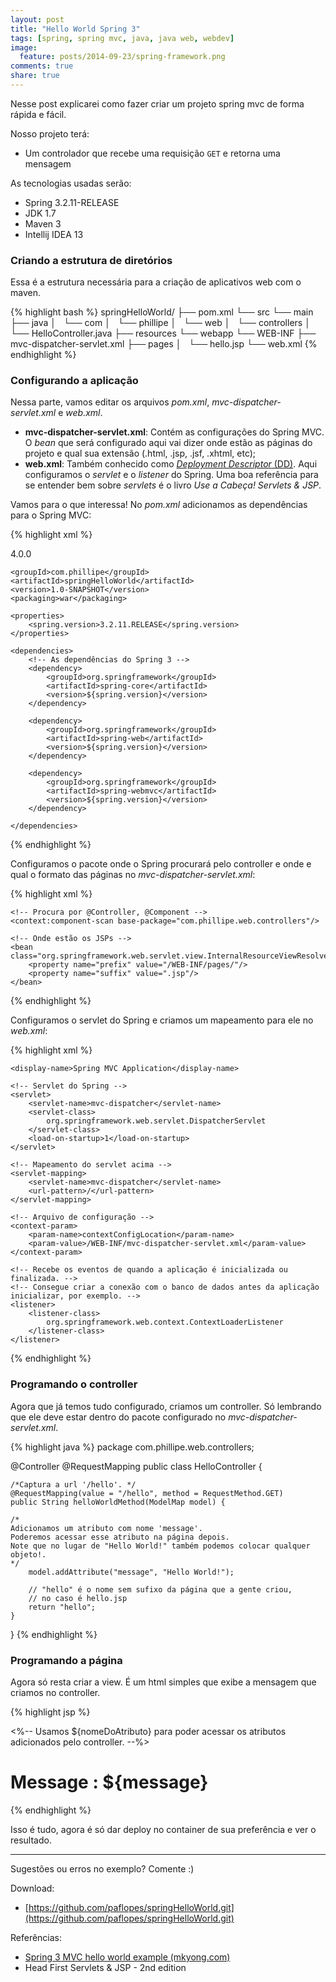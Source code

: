 ```yaml
---
layout: post
title: "Hello World Spring 3"
tags: [spring, spring mvc, java, java web, webdev]
image:
  feature: posts/2014-09-23/spring-framework.png
comments: true
share: true
---
```


Nesse post explicarei como fazer criar um projeto spring mvc de forma rápida e fácil.

Nosso projeto terá:

- Um controlador que recebe uma requisição `GET` e retorna uma mensagem

As tecnologias usadas serão:

- Spring 3.2.11-RELEASE
- JDK 1.7
- Maven 3
- Intellij IDEA 13

### Criando a estrutura de diretórios

Essa é a estrutura necessária para a criação de aplicativos web com o maven.

{% highlight bash %}
springHelloWorld/
├── pom.xml
└── src
    └── main
        ├── java
        │   └── com
        │       └── phillipe
        │           └── web
        │               └── controllers
        │                   └── HelloController.java
        ├── resources
        └── webapp
            └── WEB-INF
                ├── mvc-dispatcher-servlet.xml
                ├── pages
                │   └── hello.jsp
                └── web.xml
{% endhighlight %}

### Configurando a aplicação

Nessa parte, vamos editar os arquivos *pom.xml*, *mvc-dispatcher-servlet.xml* e *web.xml*.

- **mvc-dispatcher-servlet.xml**: Contém as configurações do Spring MVC. O *bean* que será configurado aqui vai dizer onde estão as páginas do projeto e qual sua extensão (.html, .jsp, .jsf, .xhtml, etc);
- **web.xml**: Também conhecido como [*Deployment Descriptor* (DD)](https://cloud.google.com/appengine/docs/java/config/webxml). Aqui configuramos o *servlet* e o *listener* do Spring. Uma boa referência para se entender bem sobre *servlets* é o livro *Use a Cabeça! Servlets & JSP*.

Vamos para o que interessa! No *pom.xml* adicionamos as dependências para o Spring MVC:

{% highlight xml %}
<?xml version="1.0" encoding="UTF-8"?>
<project xmlns="http://maven.apache.org/POM/4.0.0"
         xmlns:xsi="http://www.w3.org/2001/XMLSchema-instance"
         xsi:schemaLocation="http://maven.apache.org/POM/4.0.0 http://maven.apache.org/xsd/maven-4.0.0.xsd">
    <modelVersion>4.0.0</modelVersion>

    <groupId>com.phillipe</groupId>
    <artifactId>springHelloWorld</artifactId>
    <version>1.0-SNAPSHOT</version>
    <packaging>war</packaging>

    <properties>
        <spring.version>3.2.11.RELEASE</spring.version>
    </properties>

    <dependencies>
        <!-- As dependências do Spring 3 -->
        <dependency>
            <groupId>org.springframework</groupId>
            <artifactId>spring-core</artifactId>
            <version>${spring.version}</version>
        </dependency>

        <dependency>
            <groupId>org.springframework</groupId>
            <artifactId>spring-web</artifactId>
            <version>${spring.version}</version>
        </dependency>

        <dependency>
            <groupId>org.springframework</groupId>
            <artifactId>spring-webmvc</artifactId>
            <version>${spring.version}</version>
        </dependency>

    </dependencies>
</project>
{% endhighlight %}

Configuramos o pacote onde o Spring procurará pelo controller e onde e qual o formato das páginas no *mvc-dispatcher-servlet.xml*:

{% highlight xml %}
<?xml version="1.0" encoding="UTF-8"?>
<beans xmlns="http://www.springframework.org/schema/beans"
       xmlns:context="http://www.springframework.org/schema/context"
       xmlns:xsi="http://www.w3.org/2001/XMLSchema-instance"
       xsi:schemaLocation="http://www.springframework.org/schema/beans
        http://www.springframework.org/schema/beans/spring-beans-3.0.xsd
        http://www.springframework.org/schema/context
        http://www.springframework.org/schema/context/spring-context-3.0.xsd">

    <!-- Procura por @Controller, @Component -->
    <context:component-scan base-package="com.phillipe.web.controllers"/>

    <!-- Onde estão os JSPs -->
    <bean class="org.springframework.web.servlet.view.InternalResourceViewResolver">
        <property name="prefix" value="/WEB-INF/pages/"/>
        <property name="suffix" value=".jsp"/>
    </bean>
</beans>
{% endhighlight %}

Configuramos o servlet do Spring e criamos um mapeamento para ele no *web.xml*:

{% highlight xml %}
<web-app id="WebApp_ID" version="2.4"
         xmlns="http://java.sun.com/xml/ns/j2ee"
         xmlns:xsi="http://www.w3.org/2001/XMLSchema-instance"
         xsi:schemaLocation="http://java.sun.com/xml/ns/j2ee
    http://java.sun.com/xml/ns/j2ee/web-app_2_4.xsd">

    <display-name>Spring MVC Application</display-name>

    <!-- Servlet do Spring -->
    <servlet>
        <servlet-name>mvc-dispatcher</servlet-name>
        <servlet-class>
            org.springframework.web.servlet.DispatcherServlet
        </servlet-class>
        <load-on-startup>1</load-on-startup>
    </servlet>

    <!-- Mapeamento do servlet acima -->
    <servlet-mapping>
        <servlet-name>mvc-dispatcher</servlet-name>
        <url-pattern>/</url-pattern>
    </servlet-mapping>

    <!-- Arquivo de configuração -->
    <context-param>
        <param-name>contextConfigLocation</param-name>
        <param-value>/WEB-INF/mvc-dispatcher-servlet.xml</param-value>
    </context-param>

    <!-- Recebe os eventos de quando a aplicação é inicializada ou finalizada. -->
    <!-- Consegue criar a conexão com o banco de dados antes da aplicação inicializar, por exemplo. -->
    <listener>
        <listener-class>
            org.springframework.web.context.ContextLoaderListener
        </listener-class>
    </listener>
</web-app>
{% endhighlight %}

### Programando o controller

Agora que já temos tudo configurado, criamos um controller. Só lembrando que ele deve estar dentro do pacote configurado no *mvc-dispatcher-servlet.xml*.

{% highlight java %}
package com.phillipe.web.controllers;

@Controller
@RequestMapping
public class HelloController {

    /*Captura a url '/hello'. */
    @RequestMapping(value = "/hello", method = RequestMethod.GET)
    public String helloWorldMethod(ModelMap model) {
 
    /*
    Adicionamos um atributo com nome 'message'.
    Poderemos acessar esse atributo na página depois.
    Note que no lugar de "Hello World!" também podemos colocar qualquer objeto!.
    */
        model.addAttribute("message", "Hello World!");

        // "hello" é o nome sem sufixo da página que a gente criou,
        // no caso é hello.jsp
        return "hello";
    }
}
{% endhighlight %}

### Programando a página

Agora só resta criar a view. É um html simples que exibe a mensagem que criamos no controller.

{% highlight jsp %}
<html>
<body>
<%-- Usamos ${nomeDoAtributo} para poder acessar 
os atributos adicionados pelo controller. --%>
<h1>Message : ${message}</h1>
</body>
</html>
{% endhighlight %}

Isso é tudo, agora é só dar deploy no container de sua preferência e ver o resultado.

<hr>

Sugestões ou erros no exemplo? Comente :)

Download:

- [https://github.com/paflopes/springHelloWorld.git](https://github.com/paflopes/springHelloWorld.git)

Referências: 

- [Spring 3 MVC hello world example (mkyong.com)](http://www.mkyong.com/spring3/spring-3-mvc-hello-world-example/)
- Head First Servlets & JSP - 2nd edition